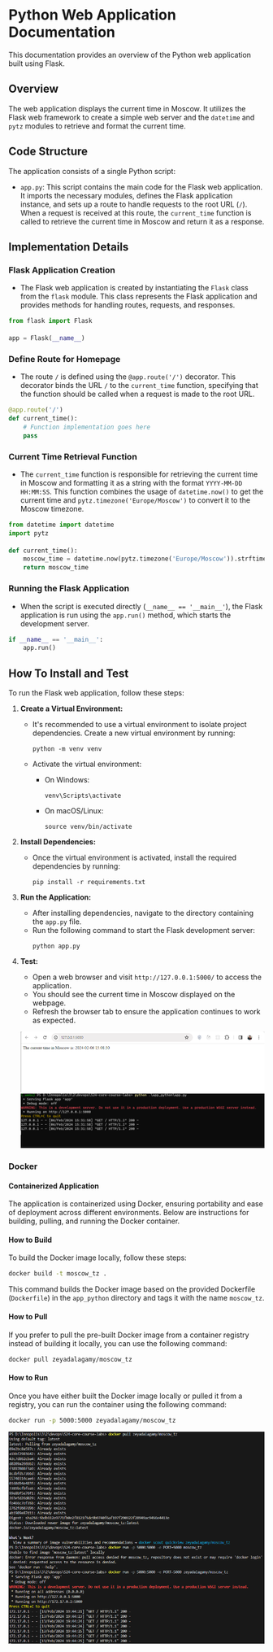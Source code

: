 # Python Web Application Documentation

This documentation provides an overview of the Python web application built using Flask.

## Overview

The web application displays the current time in Moscow. It utilizes the Flask web framework to create a simple web server and the `datetime` and `pytz` modules to retrieve and format the current time.

## Code Structure

The application consists of a single Python script:

- `app.py`: This script contains the main code for the Flask web application. It imports the necessary modules, defines the Flask application instance, and sets up a route to handle requests to the root URL (`/`). When a request is received at this route, the `current_time` function is called to retrieve the current time in Moscow and return it as a response.

## Implementation Details

### Flask Application Creation

- The Flask web application is created by instantiating the `Flask` class from the `flask` module. This class represents the Flask application and provides methods for handling routes, requests, and responses.

```python
from flask import Flask

app = Flask(__name__)
```

### Define Route for Homepage

- The route `/` is defined using the `@app.route('/')` decorator. This decorator binds the URL `/` to the `current_time` function, specifying that the function should be called when a request is made to the root URL.

```python
@app.route('/')
def current_time():
    # Function implementation goes here
    pass
```

### Current Time Retrieval Function

- The `current_time` function is responsible for retrieving the current time in Moscow and formatting it as a string with the format `YYYY-MM-DD HH:MM:SS`. This function combines the usage of `datetime.now()` to get the current time and `pytz.timezone('Europe/Moscow')` to convert it to the Moscow timezone.

```python
from datetime import datetime
import pytz

def current_time():
    moscow_time = datetime.now(pytz.timezone('Europe/Moscow')).strftime('%Y-%m-%d %H:%M:%S')
    return moscow_time
```

### Running the Flask Application

- When the script is executed directly (`__name__ == '__main__'`), the Flask application is run using the `app.run()` method, which starts the development server.

```python
if __name__ == '__main__':
    app.run()
```

## How To Install and Test

To run the Flask web application, follow these steps:

1. **Create a Virtual Environment:**

   - It's recommended to use a virtual environment to isolate project dependencies. Create a new virtual environment by running:

     ```
     python -m venv venv
     ```

   - Activate the virtual environment:

     - On Windows:

       ```
       venv\Scripts\activate
       ```

     - On macOS/Linux:

       ```
       source venv/bin/activate
       ```

2. **Install Dependencies:**

   - Once the virtual environment is activated, install the required dependencies by running:
     ```
     pip install -r requirements.txt
     ```

3. **Run the Application:**

   - After installing dependencies, navigate to the directory containing the `app.py` file.
   - Run the following command to start the Flask development server:
     ```
     python app.py
     ```

4. **Test:**

   - Open a web browser and visit `http://127.0.0.1:5000/` to access the application.
   - You should see the current time in Moscow displayed on the webpage.
   - Refresh the browser tab to ensure the application continues to work as expected.

   ![Website screen](./screenshots/test.png)
   ![Terminal screenshot](./screenshots/terminal.png)

### Docker

#### Containerized Application

The application is containerized using Docker, ensuring portability and ease of deployment across different environments. Below are instructions for building, pulling, and running the Docker container.

#### How to Build

To build the Docker image locally, follow these steps:

```bash
docker build -t moscow_tz .
```

This command builds the Docker image based on the provided Dockerfile (`Dockerfile`) in the `app_python` directory and tags it with the name `moscow_tz`.

#### How to Pull

If you prefer to pull the pre-built Docker image from a container registry instead of building it locally, you can use the following command:

```bash
docker pull zeyadalagamy/moscow_tz
```

#### How to Run

Once you have either built the Docker image locally or pulled it from a registry, you can run the container using the following command:

```bash
docker run -p 5000:5000 zeyadalagamy/moscow_tz
```

![Docker pull and run](./screenshots/docker-pull-test-py.png)
